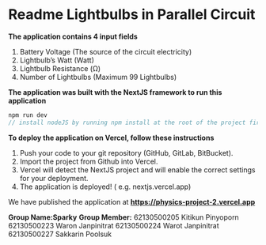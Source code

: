 # Readme Lightbulbs in Parallel Circuit

**The application contains 4 input fields**

1. Battery Voltage (The source of the circuit electricity)
2. Lightbulb’s Watt (Watt)
3. Lightbulb Resistance (Ω)
4. Number of Lightbulbs (Maximum 99 Lightbulbs)

**The application was built with the NextJS framework to run this application**

```jsx
npm run dev
// install nodeJS by running npm install at the root of the project first.
```

**To deploy the application on Vercel, follow these instructions**

1. Push your code to your git repository (GitHub, GitLab, BitBucket).
2. Import the project from Github into Vercel.
3. Vercel will detect the NextJS project and will enable the correct settings for your deployment.
4. The application is deployed! ( e.g. nextjs.vercel.app)

We have published the application at **https://physics-project-2.vercel.app**

**Group Name:Sparky**
**Group Member:**
62130500205 Kitikun Pinyoporn
62130500223 Waron Janpinitrat
62130500224 Warot Janpinitrat
62130500227 Sakkarin Poolsuk

